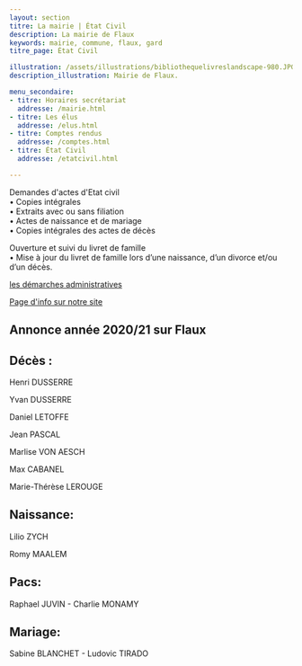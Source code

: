 ```yaml
---
layout: section
titre: La mairie | État Civil
description: La mairie de Flaux
keywords: mairie, commune, flaux, gard
titre_page: État Civil

illustration: /assets/illustrations/bibliothequelivreslandscape-980.JPG
description_illustration: Mairie de Flaux.

menu_secondaire:
- titre: Horaires secrétariat
  addresse: /mairie.html
- titre: Les élus
  addresse: /elus.html
- titre: Comptes rendus
  addresse: /comptes.html
- titre: État Civil
  addresse: /etatcivil.html

---
```


Demandes d'actes d'Etat civil <br>
 • Copies intégrales <br>
 • Extraits avec ou sans filiation <br>
 • Actes de naissance et de mariage <br>
 • Copies intégrales des actes de décès <br>
 
Ouverture et suivi du livret de famille <br>
 • Mise à jour du livret de famille lors d’une naissance, d’un divorce et/ou d’un décès. <br>

[les démarches administratives](https://www.gard.gouv.fr/Demarches-administratives/Autres-demarches)  <br>

[Page d'info sur notre site](https://flaux-village.github.io/demarches.html)  <br>



## Annonce année 2020/21 sur Flaux

## Décès :

Henri DUSSERRE

Yvan DUSSERRE

Daniel LETOFFE

Jean PASCAL

Marlise VON AESCH

Max CABANEL

Marie-Thérèse LEROUGE


## Naissance:

Lilio ZYCH

Romy MAALEM

## Pacs:

Raphael JUVIN - Charlie MONAMY

## Mariage:

Sabine BLANCHET - Ludovic TIRADO 
